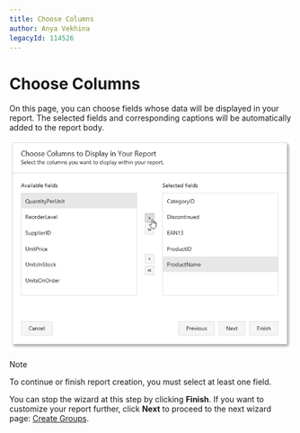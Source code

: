 ```yaml
---
title: Choose Columns
author: Anya Vekhina
legacyId: 114526
---
```

# Choose Columns
On this page, you can choose fields whose data will be displayed in your report. The selected fields and corresponding captions will be automatically added to the report body.

![web-report-designer-wizard-choose-columns](../../../../../images/img24818.png)

> [!NOTE]
> To continue or finish report creation, you must select at least one field.

You can stop the wizard at this step by clicking **Finish**. If you want to customize your report further, click **Next** to proceed to the next wizard page: [Create Groups](create-groups.md).